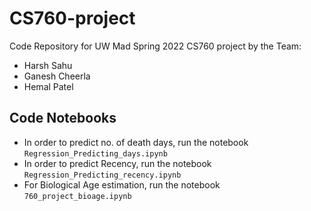 # CS760-project

Code Repository for UW Mad Spring 2022 CS760 project by the Team:
* Harsh Sahu
* Ganesh Cheerla
* Hemal Patel

## Code Notebooks
* In order to predict no. of death days, run the notebook `Regression_Predicting_days.ipynb`
* In order to predict Recency, run the notebook `Regression_Predicting_recency.ipynb`
* For Biological Age estimation, run the notebook `760_project_bioage.ipynb`


